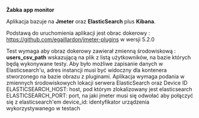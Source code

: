 **Żabka app monitor**

Aplikacja bazuje na **Jmeter** oraz **ElasticSearch** plus **Kibana**.

Podstawą do uruchomienia aplikacji jest obrac dokerowy : https://github.com/egaillardon/jmeter-plugins w wersji 5.2.0

Test wymaga aby obraz dokerowy zawierał zmienną środowiskową : **users_csv_path** wskazującą na plik z listą użytkowników, na bazie których będą wykonywane testy.
Aby było możliwe zapisanie danych w Elasticsearch'u, adres instancji musi być widoczny dla kontenera stworzonego na bazie obrazu z pluginami.
Aplikacja wymaga podania w zmiennych środowiskowych lokacji serwera ElasticSearch oraz Device ID
ELASTICSEARCH_HOST: host, pod którym zlokalizowany jest elasticsearch
ELASTICSEARCH_PORT: port, na jaki jmeter musi się odwołać aby połączyć się z elasticsearch'em
device_id: identyfikator urządzenia wykorzystywanego w testach
